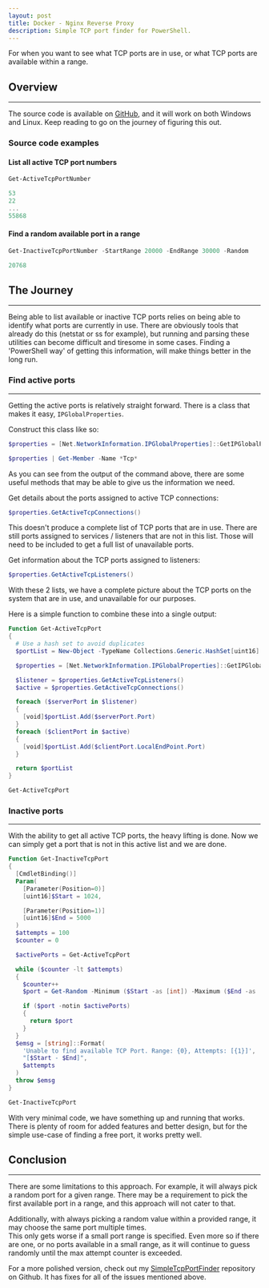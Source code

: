 ```yaml
---
layout: post
title: Docker - Nginx Reverse Proxy
description: Simple TCP port finder for PowerShell.
---
```


For when you want to see what TCP ports are in use, or what TCP ports are available within a range.

## Overview

---

The source code is available on 
[GitHub](https://github.com/briansworth/SimpleTcpPortFinder/blob/master/SimpleTcpPortFinder.psm1), 
and it will work on both Windows and Linux.
Keep reading to go on the journey of figuring this out.

### Source code examples

#### List all active TCP port numbers

```powershell
Get-ActiveTcpPortNumber

53
22
...
55868
```

#### Find a random available port in a range

```powershell
Get-InactiveTcpPortNumber -StartRange 20000 -EndRange 30000 -Random

20768
```

## The Journey

---

Being able to list available or inactive TCP ports
relies on being able to identify what ports are currently in use. 
There are obviously tools that already do this (netstat or ss for example), 
but running and parsing these utilities can become difficult and 
tiresome in some cases.
Finding a 'PowerShell way' of getting this information, 
will make things better in the long run.

### Find active ports
---

Getting the active ports is relatively straight forward. 
There is a class that makes it easy, `IPGlobalProperties`.

Construct this class like so:
```powershell
$properties = [Net.NetworkInformation.IPGlobalProperties]::GetIPGlobalProperties()

$properties | Get-Member -Name *Tcp*
```

As you can see from the output of the command above,
there are some useful methods 
that may be able to give us the information we need.

Get details about the ports assigned to active TCP connections:

```powershell
$properties.GetActiveTcpConnections()
```

This doesn't produce a complete list of TCP ports that are in use.
There are still ports assigned to services / listeners
that are not in this list. 
Those will need to be included to get a full list of unavailable ports.

Get information about the TCP ports assigned to listeners:

```powershell
$properties.GetActiveTcpListeners()
```

With these 2 lists, 
we have a complete picture about the TCP ports on the system that are in use,
and unavailable for our purposes.

Here is a simple function to combine these into a single output:

```powershell
Function Get-ActiveTcpPort
{
  # Use a hash set to avoid duplicates
  $portList = New-Object -TypeName Collections.Generic.HashSet[uint16]

  $properties = [Net.NetworkInformation.IPGlobalProperties]::GetIPGlobalProperties()

  $listener = $properties.GetActiveTcpListeners()
  $active = $properties.GetActiveTcpConnections()

  foreach ($serverPort in $listener)
  {
    [void]$portList.Add($serverPort.Port)
  }
  foreach ($clientPort in $active)
  {
    [void]$portList.Add($clientPort.LocalEndPoint.Port)
  }

  return $portList
}

Get-ActiveTcpPort
```

### Inactive ports

---

With the ability to get all active TCP ports, the heavy lifting is done. 
Now we can simply get a port that is not in this active list and we are done.

```powershell
Function Get-InactiveTcpPort
{
  [CmdletBinding()]
  Param(
    [Parameter(Position=0)]
    [uint16]$Start = 1024,

    [Parameter(Position=1)]
    [uint16]$End = 5000
  )
  $attempts = 100
  $counter = 0

  $activePorts = Get-ActiveTcpPort

  while ($counter -lt $attempts)
  {
    $counter++
    $port = Get-Random -Minimum ($Start -as [int]) -Maximum ($End -as [int])

    if ($port -notin $activePorts)
    {
      return $port
    }
  }
  $emsg = [string]::Format(
    'Unable to find available TCP Port. Range: {0}, Attempts: [{1}]',
    "[$Start - $End]",
    $attempts
  )
  throw $emsg
}

Get-InactiveTcpPort
```

With very minimal code, we have something up and running that works.
There is plenty of room for added features and better design,
but for the simple use-case of finding a free port, it works pretty well.

## Conclusion

---

There are some limitations to this approach.
For example, it will always pick a random port for a given range.
There may be a requirement to pick the first available port in a range, 
and this approach will not cater to that.

Additionally, with always picking a random value within a provided range, 
it may choose the same port multiple times.  
This only gets worse if a small port range is specified.
Even more so if there are one, or no ports available in a small range,
as it will continue to guess randomly until the max attempt counter is exceeded.

For a more polished version, check out my 
[SimpleTcpPortFinder](https://github.com/briansworth/SimpleTcpPortFinder) 
repository on Github.
It has fixes for all of the issues mentioned above.


